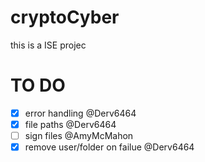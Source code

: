 # cryptoCyber

this is a ISE projec

# TO DO
- [x] error handling @Derv6464
- [x] file paths @Derv6464
- [ ] sign files @AmyMcMahon
- [x] remove user/folder on failue @Derv6464
